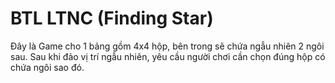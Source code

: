 
# BTL LTNC (Finding Star)

Đây là Game cho 1 bảng gồm 4x4 hộp, bên trong sẽ chứa ngẫu nhiên 2 ngôi sau. Sau khi đảo vị trí ngẫu nhiên, yêu cầu người chơi cần chọn đúng hộp có chứa ngôi sao đó.

